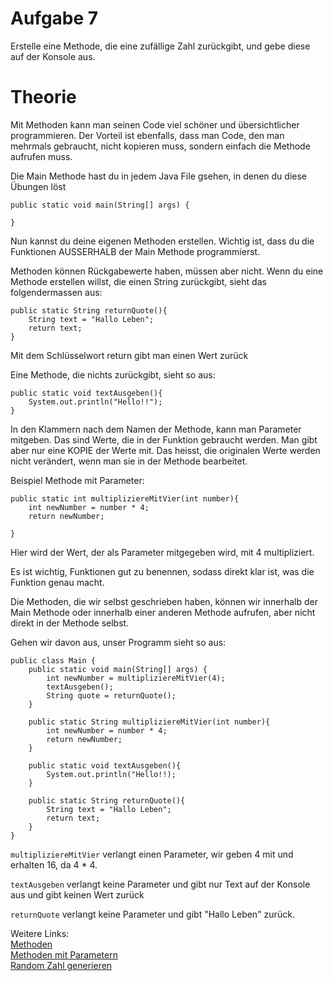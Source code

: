 <h1>Aufgabe 7</h1>
Erstelle eine Methode, die eine zufällige Zahl zurückgibt, und gebe diese
auf der Konsole aus.

<h1>Theorie</h1>
Mit Methoden kann man seinen Code viel schöner und übersichtlicher programmieren.
Der Vorteil ist ebenfalls, dass man Code, den man mehrmals gebraucht, nicht kopieren muss, 
sondern einfach die Methode aufrufen muss.

Die Main Methode hast du in jedem Java File gsehen, in denen du diese Übungen löst
```
public static void main(String[] args) {

}
```

Nun kannst du deine eigenen Methoden erstellen. Wichtig ist, dass du die Funktionen AUSSERHALB
der Main Methode programmierst. 

Methoden können Rückgabewerte haben, müssen aber nicht. 
Wenn du eine Methode erstellen willst, die einen String zurückgibt, sieht das folgendermassen aus:
```
public static String returnQuote(){
    String text = "Hallo Leben";
    return text;
}
```
Mit dem Schlüsselwort return gibt man einen Wert zurück

Eine Methode, die nichts zurückgibt, sieht so aus:
```
public static void textAusgeben(){
    System.out.println("Hello!!");
}
```

In den Klammern nach dem Namen der Methode, kann man Parameter mitgeben.
Das sind Werte, die in der Funktion gebraucht werden. Man gibt aber nur eine KOPIE der Werte mit.
Das heisst, die originalen Werte werden nicht verändert, wenn man sie in der Methode bearbeitet.

Beispiel Methode mit Parameter:

```
public static int multipliziereMitVier(int number){
    int newNumber = number * 4;
    return newNumber;

}
```
Hier wird der Wert, der als Parameter mitgegeben wird, mit 4 multipliziert.

Es ist wichtig, Funktionen gut zu benennen, sodass direkt klar ist, was die Funktion genau macht.

Die Methoden, die wir selbst geschrieben haben, können wir innerhalb der Main Methode oder innerhalb einer anderen Methode aufrufen, aber nicht direkt in der Methode selbst.

Gehen wir davon aus, unser Programm sieht so aus:

```
public class Main {
    public static void main(String[] args) {
        int newNumber = multipliziereMitVier(4);
        textAusgeben();
        String quote = returnQuote();
    }
    
    public static String multipliziereMitVier(int number){
        int newNumber = number * 4;
        return newNumber;
    }
    
    public static void textAusgeben(){
        System.out.println("Hello!!);
    }
    
    public static String returnQuote(){
        String text = "Hallo Leben";
        return text;
    }
}

```
`multipliziereMitVier` verlangt einen Parameter, wir geben 4 mit und erhalten 16, da 4 * 4.

`textAusgeben` verlangt keine Parameter und gibt nur Text auf der Konsole aus und gibt keinen Wert zurück

`returnQuote` verlangt keine Parameter und gibt "Hallo Leben" zurück.

Weitere Links:</br>
<a href="https://www.w3schools.com/java/java_methods.asp">Methoden</a></br>
<a href="https://www.w3schools.com/java/java_methods_param.asp">Methoden mit Parametern</a></br>
<a href="https://www.w3schools.com/java/java_math.asp">Random Zahl generieren</a>
